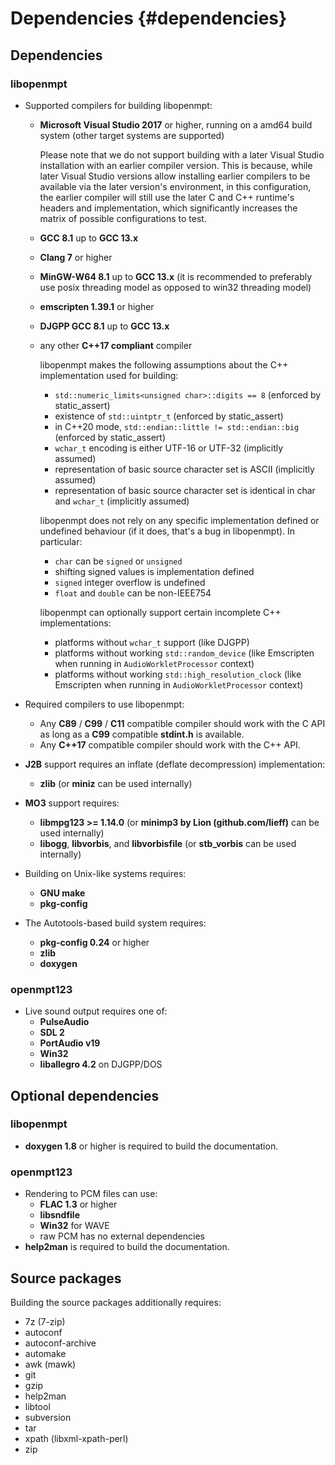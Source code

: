 
Dependencies {#dependencies}
============


Dependencies
------------

### libopenmpt

 *  Supported compilers for building libopenmpt:
     *  **Microsoft Visual Studio 2017** or higher, running on a amd64 build
        system (other target systems are supported)
        
        Please note that we do not support building with a later Visual Studio
        installation with an earlier compiler version. This is because, while
        later Visual Studio versions allow installing earlier compilers to be
        available via the later version's environment, in this configuration,
        the earlier compiler will still use the later C and C++ runtime's
        headers and implementation, which significantly increases the matrix of
        possible configurations to test.
        
     *  **GCC 8.1** up to **GCC 13.x**
     *  **Clang 7** or higher
     *  **MinGW-W64 8.1**  up to **GCC 13.x** (it is recommended to preferably
        use posix threading model as opposed to win32 threading model)
     *  **emscripten 1.39.1** or higher
     *  **DJGPP GCC 8.1**  up to **GCC 13.x**
     *  any other **C++17 compliant** compiler
        
        libopenmpt makes the following assumptions about the C++ implementation
        used for building:
         *  `std::numeric_limits<unsigned char>::digits == 8` (enforced by
            static_assert)
         *  existence of `std::uintptr_t` (enforced by static_assert)
         *  in C++20 mode, `std::endian::little != std::endian::big` (enforced
            by static_assert)
         *  `wchar_t` encoding is either UTF-16 or UTF-32 (implicitly assumed)
         *  representation of basic source character set is ASCII (implicitly
            assumed)
         *  representation of basic source character set is identical in char
            and `wchar_t` (implicitly assumed)
        
        libopenmpt does not rely on any specific implementation defined or
        undefined behaviour (if it does, that's a bug in libopenmpt). In
        particular:
         *  `char` can be `signed` or `unsigned`
         *  shifting signed values is implementation defined
         *  `signed` integer overflow is undefined
         *  `float` and `double` can be non-IEEE754
        
        libopenmpt can optionally support certain incomplete C++
        implementations:
         *  platforms without `wchar_t` support (like DJGPP)
         *  platforms without working `std::random_device` (like Emscripten when
            running in `AudioWorkletProcessor` context)
         *  platforms without working `std::high_resolution_clock` (like
            Emscripten when running in `AudioWorkletProcessor` context)

 *  Required compilers to use libopenmpt:
     *  Any **C89** / **C99** / **C11** compatible compiler should work with
        the C API as long as a **C99** compatible **stdint.h** is available.
     *  Any **C++17** compatible compiler should work with the C++ API.
 *  **J2B** support requires an inflate (deflate decompression) implementation:
     *  **zlib** (or **miniz** can be used internally)
 *  **MO3** support requires:
     *  **libmpg123 >= 1.14.0** (or **minimp3 by Lion (github.com/lieff)** can
        be used internally)
     *  **libogg**, **libvorbis**, and **libvorbisfile** (or **stb_vorbis** can
        be used internally)
 *  Building on Unix-like systems requires:
     *  **GNU make**
     *  **pkg-config**
 *  The Autotools-based build system requires:
     *  **pkg-config 0.24** or higher
     *  **zlib**
     *  **doxygen**

### openmpt123

 *  Live sound output requires one of:
     *  **PulseAudio**
     *  **SDL 2**
     *  **PortAudio v19**
     *  **Win32**
     *  **liballegro 4.2** on DJGPP/DOS


Optional dependencies
---------------------

### libopenmpt

 *  **doxygen 1.8** or higher is required to build the documentation.

### openmpt123

 *  Rendering to PCM files can use:
     *  **FLAC 1.3** or higher
     *  **libsndfile**
     *  **Win32** for WAVE
     *  raw PCM has no external dependencies
 *  **help2man** is required to build the documentation.


Source packages
---------------
 
Building the source packages additionally requires:
 *  7z (7-zip)
 *  autoconf
 *  autoconf-archive
 *  automake
 *  awk (mawk)
 *  git
 *  gzip
 *  help2man
 *  libtool
 *  subversion
 *  tar
 *  xpath (libxml-xpath-perl)
 *  zip
